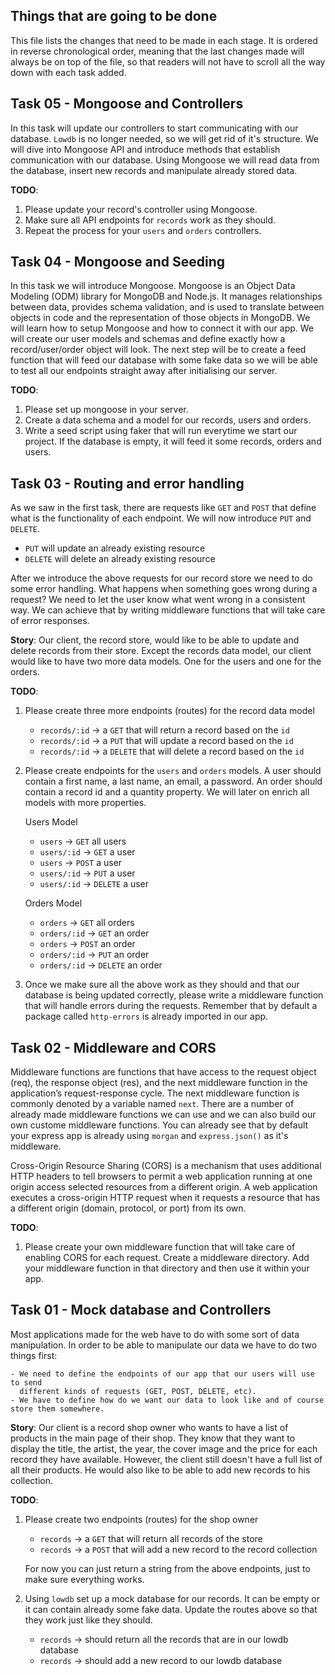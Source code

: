 ## Things that are going to be done

This file lists the changes that need to be made in each stage. It is ordered in reverse chronological order, meaning that the last changes made will always be on top of the file, so that readers will not have to scroll all the way down with each task added.

## Task 05 - Mongoose and Controllers

In this task will update our controllers to start communicating with our database. `Lowdb` is no longer needed, so we will get rid of it's structure. We will dive into Mongoose API and introduce methods that establish communication with our database. Using Mongoose we will read data from the database, insert new records and manipulate already stored data. 

**TODO**:

1. Please update your record's controller using Mongoose.
2. Make sure all API endpoints for `records` work as they should.
3. Repeat the process for your `users` and `orders` controllers.

## Task 04 - Mongoose and Seeding

In this task we will introduce Mongoose. Mongoose is an Object Data Modeling (ODM) library for MongoDB and Node.js. It manages relationships between data, provides schema validation, and is used to translate between objects in code and the representation of those objects in MongoDB.
We will learn how to setup Mongoose and how to connect it with our app. We will create our user models and schemas and define exactly how a record/user/order object will look.
The next step will be to create a feed function that will feed our database with some fake data so we will be able to test all our endpoints straight away after initialising our server.

**TODO**:

1. Please set up mongoose in your server.
2. Create a data schema and a model for our records, users and orders.
3. Write a seed script using faker that will run everytime we start our project. If the database is empty, it will feed it some records, orders and users.

## Task 03 - Routing and error handling

As we saw in the first task, there are requests like `GET` and `POST` that define what is the functionality of each endpoint. We will now introduce `PUT` and `DELETE`.

- `PUT` will update an already existing resource
- `DELETE` will delete an already existing resource

After we introduce the above requests for our record store we need to do some error handling. What happens when something goes wrong during a request? We need to let the user know what went wrong in a consistent way. We can achieve that by writing middleware functions that will take care of error responses.

**Story**: Our client, the record store, would like to be able to update and delete records from their store. Except the records data model, our client would like to have two more data models. One for the users and one for the orders.

**TODO**:

1. Please create three more endpoints (routes) for the record data model

   - `records/:id` -> a `GET` that will return a record based on the `id`
   - `records/:id` -> a `PUT` that will update a record based on the `id`
   - `records/:id` -> a `DELETE` that will delete a record based on the `id`

2. Please create endpoints for the `users` and `orders` models. A user should contain a first name, a last name, an email, a password. An order should contain a record id and a quantity property. We will later on enrich all models with more properties.

   Users Model

   - `users` -> `GET` all users
   - `users/:id` -> `GET` a user
   - `users` -> `POST` a user
   - `users/:id` -> `PUT` a user
   - `users/:id` -> `DELETE` a user

   Orders Model

   - `orders` -> `GET` all orders
   - `orders/:id` -> `GET` an order
   - `orders` -> `POST` an order
   - `orders/:id` -> `PUT` an order
   - `orders/:id` -> `DELETE` an order

3. Once we make sure all the above work as they should and that our database is being updated correctly, please write a middleware function that will handle errors during the requests. Remember that by default a package called `http-errors` is already imported in our app.

## Task 02 - Middleware and CORS

Middleware functions are functions that have access to the request object (req), the response object (res), and the next middleware function in the application’s request-response cycle. The next middleware function is commonly denoted by a variable named `next`. There are a number of already made middleware functions we can use and we can also build our own custome middleware functions. You can already see that by default your express app is already using `morgan` and `express.json()` as it's middleware.

Cross-Origin Resource Sharing (CORS) is a mechanism that uses additional HTTP headers to tell browsers to permit a web application running at one origin access selected resources from a different origin. A web application executes a cross-origin HTTP request when it requests a resource that has a different origin (domain, protocol, or port) from its own.

**TODO**:

1. Please create your own middleware function that will take care of enabling CORS for each request. Create a middleware directory. Add your middleware function in that directory and then use it within your app.

## Task 01 - Mock database and Controllers

Most applications made for the web have to do with some sort of data manipulation. In order to be able to manipulate our data we have to do two things first:

    - We need to define the endpoints of our app that our users will use to send
      different kinds of requests (GET, POST, DELETE, etc).
    - We have to define how do we want our data to look like and of course store them somewhere.

**Story**: Our client is a record shop owner who wants to have a list of products in the main page of their shop. They know that they want to display the title, the artist, the year, the cover image and the price for each record they have available. However, the client still doesn't have a full list of all their products. He would also like to be able to add new records to his collection.

**TODO**:

1. Please create two endpoints (routes) for the shop owner

   - `records` -> a `GET` that will return all records of the store
   - `records` -> a `POST` that will add a new record to the record collection

   For now you can just return a string from the above endpoints, just to make sure everything works.

2. Using `lowdb` set up a mock database for our records. It can be empty or it can contain already some fake data. Update the routes above so that they work just like they should.

   - `records` -> should return all the records that are in our lowdb database
   - `records` -> should add a new record to our lowdb database
